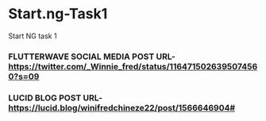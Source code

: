 # Start.ng-Task1
Start NG task 1
### FLUTTERWAVE SOCIAL MEDIA POST URL-https://twitter.com/_Winnie_fred/status/1164715026395074560?s=09 
### LUCID BLOG POST URL- https://lucid.blog/winifredchineze22/post/1566646904#
